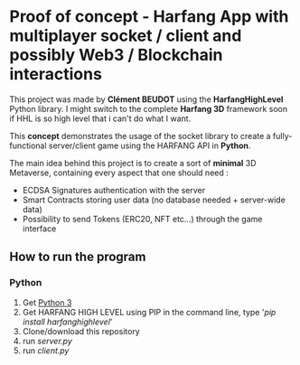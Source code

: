 
# Proof of concept - Harfang App with multiplayer socket / client and possibly Web3 / Blockchain interactions

This project  was made by **Clément BEUDOT** using the **HarfangHighLevel** Python library.
I might switch to the complete **Harfang 3D** framework soon if HHL is so high level that i can't do what I want.

This **concept** demonstrates the usage of the socket library to create a fully-functional server/client game using the HARFANG API in **Python**.

The main idea behind this project is to create a sort of **minimal** 3D Metaverse, containing every aspect that one should need :

* ECDSA Signatures authentication with the server
* Smart Contracts storing user data (no database needed + server-wide data)
* Possibility to send Tokens (ERC20, NFT etc...) through the game interface

## How to run the program

### Python
1. Get [Python 3](https://www.python.org/downloads/)
2. Get HARFANG HIGH LEVEL using PIP in the command line, type '*pip install harfanghighlevel*'
3. Clone/download this repository
4. run *server.py*
5. run *client.py*

